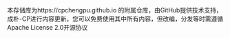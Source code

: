 本存储库为https://cpchengpu.github.io  的附属仓库，由GitHub提供技术支持，成朴-CP进行内容更新，您可以免费使用其中所有内容，但改编，分发等时需遵循Apache License 2.0开源协议
